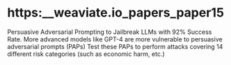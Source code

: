 # https:\_\_weaviate.io_papers_paper15

Persuasive Adversarial Prompting to Jailbreak LLMs with 92% Success Rate. More advanced models like GPT-4 are more vulnerable to persuasive adversarial prompts (PAPs) Test these PAPs to perform attacks covering 14 different risk categories (such as economic harm, etc.)
